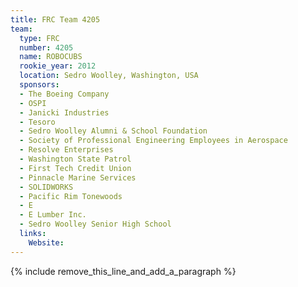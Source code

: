```yaml
---
title: FRC Team 4205
team:
  type: FRC
  number: 4205
  name: ROBOCUBS
  rookie_year: 2012
  location: Sedro Woolley, Washington, USA
  sponsors:
  - The Boeing Company
  - OSPI
  - Janicki Industries
  - Tesoro
  - Sedro Woolley Alumni & School Foundation
  - Society of Professional Engineering Employees in Aerospace
  - Resolve Enterprises
  - Washington State Patrol
  - First Tech Credit Union
  - Pinnacle Marine Services
  - SOLIDWORKS
  - Pacific Rim Tonewoods
  - E
  - E Lumber Inc.
  - Sedro Woolley Senior High School
  links:
    Website:
---
```


{% include remove_this_line_and_add_a_paragraph %}